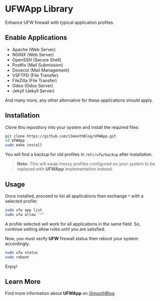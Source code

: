 # UFWApp Library
Enhance UFW firewall with typical application profiles.

## Enable Applications
* Apache (Web Server)
* NGINX (Web Server)
* OpenSSH (Secure Shell)
* Postfix (Mail Submission)
* Dovecot (Mail Management)
* VSFTPD (File Transfer)
* FileZilla (File Transfer)
* Odoo (Odoo Server)
* Jekyll (Jekyll Server)

And many more, any other alternative for these applications should apply.

## Installation
Clone this repository into your system and install the required files:

```sh
git clone https://github.com/iSmoothBlog/UFWApp.git
cd UFWApp
sudo make install
```

You will find a backup for old profiles in `/etc/ufw/backup` after installation.

>**Note:** This will swap messy profiles configured on your system to be replaced with **UFWApp** implementation instead.

## Usage
Once installed, proceed to list all applications then exchange `*` with a selected profile:

```sh
sudo ufw app list
sudo ufw allow "*"
```

A profile selected will work for all applications in the same field. So, continue setting allow rules until you are satisfied.

Now, you must verify **UFW** firewall status then reboot your system accordingly.

```sh
sudo ufw status
sudo reboot
```

Enjoy!

## Learn More
Find more information about **UFWApp** on [iSmoothBlog](http://www.ismoothblog.com).
